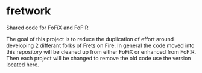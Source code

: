 # fretwork
Shared code for FoFiX and FoF:R 

The goal of this project is to reduce the duplication of effort around developing 2 differant forks of Frets on Fire. In general the code moved into this repository will be cleaned up from either FoFiX or enhanced from FoF:R. Then each project will be changed to remove the old code use the version located here.
